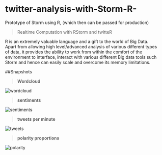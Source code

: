 # twitter-analysis-with-Storm-R-


Prototype of Storm using R, (which then can be passed for production)

> Realtime Computation with RStorm and twitteR

R is an extremely valuable language and a gift to the world of Big Data. Apart from allowing high level/advanced analysis of various different types of data, it provides the ability to work from within the comfort of the environment to interface, interact with various different Big data tools such Storm and hence can easily scale and overcome its memory limitations. 

##Snapshots

> **Wordcloud**

![wordcloud](https://cloud.githubusercontent.com/assets/11197322/8509053/b9a79c08-225a-11e5-9ac8-a777758025d4.png?raw=true "wordcloud")



> **sentiments**

![sentiments](https://cloud.githubusercontent.com/assets/11197322/8509054/c06ef02c-225a-11e5-9bf7-d03f96eb8445.png?raw=true "sentiments")


> **tweets per minute**

![tweets](https://cloud.githubusercontent.com/assets/11197322/8509055/c583e590-225a-11e5-99ff-cedfd8e2d4d4.png?raw=true "tweets")


> **polarity proportions**

![polarity](https://cloud.githubusercontent.com/assets/11197322/8509056/c8cc494a-225a-11e5-9796-dddd55abaf4d.png?raw=true "polarity")
